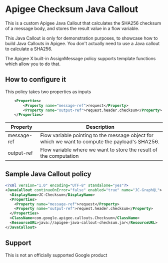 <!--
 Copyright 2024 Google LLC

 Licensed under the Apache License, Version 2.0 (the "License");
 you may not use this file except in compliance with the License.
 You may obtain a copy of the License at

      http://www.apache.org/licenses/LICENSE-2.0

 Unless required by applicable law or agreed to in writing, software
 distributed under the License is distributed on an "AS IS" BASIS,
 WITHOUT WARRANTIES OR CONDITIONS OF ANY KIND, either express or implied.
 See the License for the specific language governing permissions and
 limitations under the License.
-->

# Apigee Checksum Java Callout

This is a custom Apigee Java Callout that calculates the SHA256 checksum of a message body, and stores the
result value in a flow variable. 

This Java Callout is only for demonstration purposes, to showcase how to build Java Callouts in Apigee.
You don't actually need to use a Java callout to calculate a SHA256. 

The Apigee X built-in AssignMessage policy supports template functions which allow you to do that.



## How to configure it

This policy takes two properties as inputs 

```xml
    <Properties>
        <Property name="message-ref">request</Property>
        <Property name="output-ref">request.header.checksum</Property>
    </Properties>
```


| Property     | Description                                                                                     |
|--------------|-------------------------------------------------------------------------------------------------|
| message-ref  | Flow variable pointing to the message object for which we want to compute the payload's SHA256. |
| output-ref   | Flow variable where we want to store the result of the computation                              |




## Sample Java Callout policy

```xml
<?xml version="1.0" encoding="UTF-8" standalone="yes"?>
<JavaCallout continueOnError="false" enabled="true" name="JC-GraphQL">
  <DisplayName>JC-Checksum</DisplayName>
  <Properties>
    <Property name="message-ref">request</Property>
    <Property name="output-ref">request.header.checksum</Property>
  </Properties>
  <ClassName>com.google.apigee.callouts.Checksum</ClassName>
  <ResourceURL>java://apigee-java-callout-checksum.jar</ResourceURL>
</JavaCallout>
```


## Support
This is not an officially supported Google product